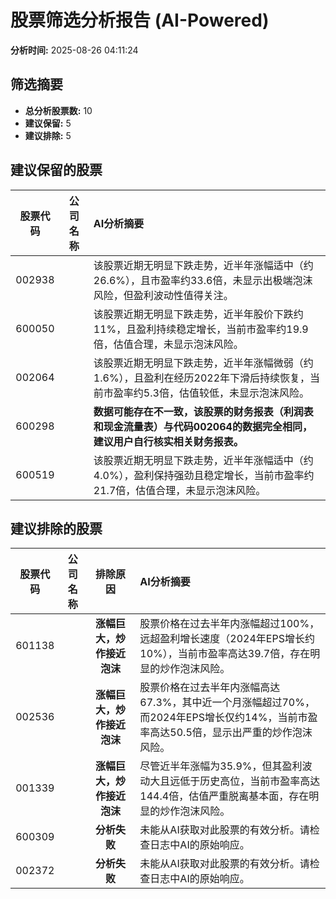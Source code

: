 # 股票筛选分析报告 (AI-Powered)

**分析时间:** 2025-08-26 04:11:24

## 筛选摘要

- **总分析股票数:** 10
- **建议保留:** 5
- **建议排除:** 5

## 建议保留的股票

| 股票代码 | 公司名称 | AI分析摘要 |
|:---:|:---:|:---|
| 002938 |  | 该股票近期无明显下跌走势，近半年涨幅适中（约26.6%），且市盈率约33.6倍，未显示出极端泡沫风险，但盈利波动性值得关注。 |
| 600050 |  | 该股票近期无明显下跌走势，近半年股价下跌约11%，且盈利持续稳定增长，当前市盈率约19.9倍，估值合理，未显示泡沫风险。 |
| 002064 |  | 该股票近期无明显下跌走势，近半年涨幅微弱（约1.6%），且盈利在经历2022年下滑后持续恢复，当前市盈率约5.3倍，估值较低，未显示泡沫风险。 |
| 600298 |  | **数据可能存在不一致，该股票的财务报表（利润表和现金流量表）与代码002064的数据完全相同，建议用户自行核实相关财务报表。** |
| 600519 |  | 该股票近期无明显下跌走势，近半年涨幅适中（约4.0%），盈利保持强劲且稳定增长，当前市盈率约21.7倍，估值合理，未显示泡沫风险。 |

## 建议排除的股票

| 股票代码 | 公司名称 | 排除原因 | AI分析摘要 |
|:---:|:---:|:---:|:---|
| 601138 |  | **涨幅巨大，炒作接近泡沫** | 股票价格在过去半年内涨幅超过100%，远超盈利增长速度（2024年EPS增长约10%），当前市盈率高达39.7倍，存在明显的炒作泡沫风险。 |
| 002536 |  | **涨幅巨大，炒作接近泡沫** | 股票价格在过去半年内涨幅高达67.3%，其中近一个月涨幅超过70%，而2024年EPS增长仅约14%，当前市盈率高达50.5倍，显示出严重的炒作泡沫风险。 |
| 001339 |  | **涨幅巨大，炒作接近泡沫** | 尽管近半年涨幅为35.9%，但其盈利波动大且远低于历史高位，当前市盈率高达144.4倍，估值严重脱离基本面，存在明显的炒作泡沫风险。 |
| 600309 |  | **分析失败** | 未能从AI获取对此股票的有效分析。请检查日志中AI的原始响应。 |
| 002372 |  | **分析失败** | 未能从AI获取对此股票的有效分析。请检查日志中AI的原始响应。 |
